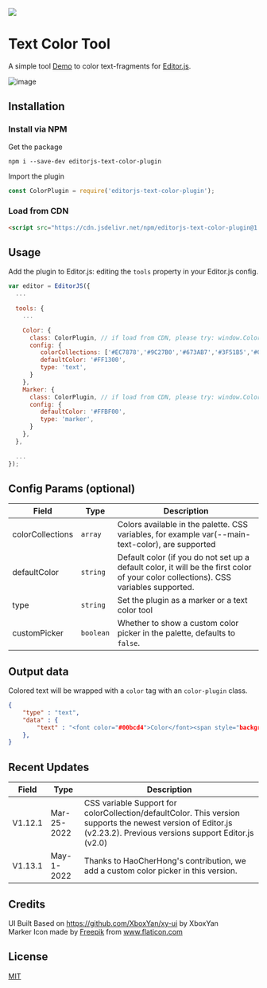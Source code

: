 ![](https://badgen.net/badge/Editor.js/v2.23.2/blue)

# Text Color Tool

A simple tool [Demo](https://flaming-cl.github.io/editorPlugin) to color text-fragments for [Editor.js](https://editorjs.io).  

![image](https://user-images.githubusercontent.com/51183663/85190761-28853300-b2ee-11ea-9c11-13c3dbdef842.png)

## Installation

### Install via NPM

Get the package

```shell
npm i --save-dev editorjs-text-color-plugin
```

Import the plugin

```javascript
const ColorPlugin = require('editorjs-text-color-plugin');
```

### Load from CDN
```html
<script src="https://cdn.jsdelivr.net/npm/editorjs-text-color-plugin@1.12.1/dist/bundle.js"></script>
```

## Usage

Add the plugin to Editor.js: editing the `tools` property in your Editor.js config.

```javascript
var editor = EditorJS({
  ...
  
  tools: {
    ...

    Color: {
      class: ColorPlugin, // if load from CDN, please try: window.ColorPlugin
      config: {
         colorCollections: ['#EC7878','#9C27B0','#673AB7','#3F51B5','#0070FF','#03A9F4','#00BCD4','#4CAF50','#8BC34A','#CDDC39', '#FFF'],
         defaultColor: '#FF1300',
         type: 'text', 
      }     
    },
    Marker: {
      class: ColorPlugin, // if load from CDN, please try: window.ColorPlugin
      config: {
         defaultColor: '#FFBF00',
         type: 'marker', 
      }       
    },
  },
  
  ...
});
```

## Config Params (optional)

| Field  | Type     | Description                                                                                                                            |
| ------ | -------- |----------------------------------------------------------------------------------------------------------------------------------------|
| colorCollections  | `array` | Colors available in the palette.   CSS variables, for example var(--main-text-color), are supported                                    |
| defaultColor  | `string` | Default color (if you do not set up a default color, it will be the first color of your color collections).   CSS variables supported. |
| type  | `string` | Set the plugin as a marker or a text color tool                                                                                        |
| customPicker  | `boolean` | Whether to show a custom color picker in the palette, defaults to `false`.                                                                                        |

## Output data

Colored text will be wrapped with a `color` tag with an `color-plugin` class.

```json
{
    "type" : "text",
    "data" : {
        "text" : "<font color="#00bcd4">Color</font><span style="background-color: rgb(236, 120, 120);"><font color="#ffffff">Plugin</font></span>."
    },
}
```

## Recent Updates
| Field   | Type        | Description                                                                                                                                                          |
|---------|-------------|----------------------------------------------------------------------------------------------------------------------------------------------------------------------|
| V1.12.1 | Mar-25-2022 | CSS variable Support for colorCollection/defaultColor.   This version supports the newest version of Editor.js (v2.23.2). Previous versions support Editor.js (v2.0) |
| V1.13.1 | May-1-2022  | Thanks to HaoCherHong's contribution, we add a custom color picker in this version.                                                                                  |

## Credits
UI Built Based on https://github.com/XboxYan/xy-ui by XboxYan  
Marker Icon made by <a href="http://www.freepik.com" title="Freepik">Freepik</a> from <a href="https://www.flaticon.com/" title="Flaticon"> www.flaticon.com</a>

## License
[MIT](https://github.com/flaming-cl/editorjs-text-color-plugin/blob/master/LICENSE)
